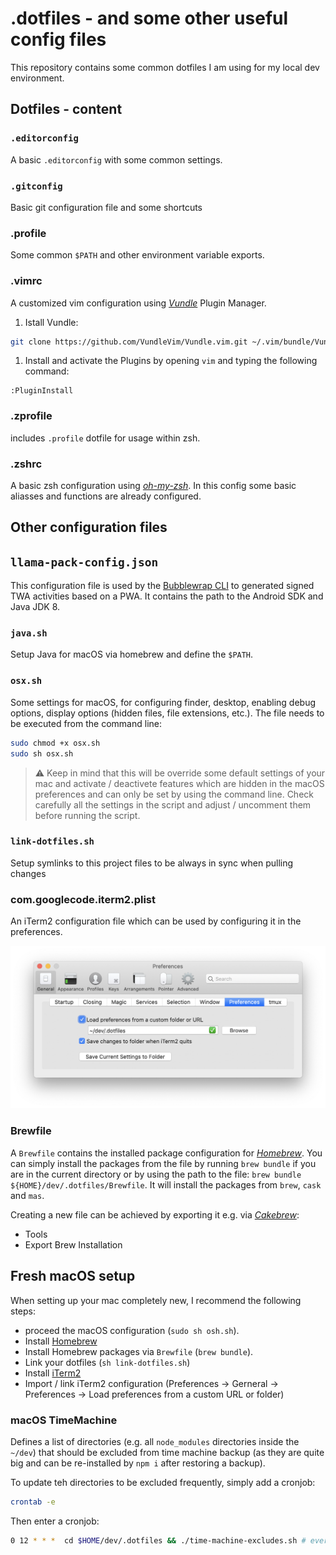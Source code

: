 # .dotfiles - and some other useful config files

This repository contains some common dotfiles I am using for my local dev environment.

## Dotfiles - content

### `.editorconfig`

A basic `.editorconfig` with some common settings.

### `.gitconfig`

Basic git configuration file and some shortcuts

### .profile

Some common `$PATH` and other environment variable exports.

### .vimrc

A customized vim configuration using [_Vundle_](https://github.com/VundleVim/Vundle.vim) Plugin Manager.

1. Istall Vundle:

```bash
git clone https://github.com/VundleVim/Vundle.vim.git ~/.vim/bundle/Vundle.vim
```

1. Install and activate the Plugins by opening `vim` and typing the following command:

```vim
:PluginInstall
```

### .zprofile

includes `.profile` dotfile for usage within zsh.

### .zshrc

A basic zsh configuration using [_oh-my-zsh_](https://github.com/robbyrussell/oh-my-zsh).
In this config some basic aliasses and functions are already configured.

## Other configuration files

## `llama-pack-config.json`

This configuration file is used by the [Bubblewrap CLI](https://www.npmjs.com/package/@bubblewrap/cli) to generated signed TWA activities based on a PWA.
It contains the path to the Android SDK and Java JDK 8.

### `java.sh`

Setup Java for macOS via homebrew and define the `$PATH`.

### `osx.sh`

Some settings for macOS, for configuring finder, desktop, enabling debug options, display options (hidden files, file extensions, etc.).
The file needs to be executed from the command line:

```sh
sudo chmod +x osx.sh
sudo sh osx.sh
```

> :warning: Keep in mind that this will be override some default settings of your mac and activate / deactivete features which are hidden in the macOS preferences and can only be set by using the command line. Check carefully all the settings in the script and adjust / uncomment them before running the script.

### `link-dotfiles.sh`

Setup symlinks to this project files to be always in sync when pulling changes

### com.googlecode.iterm2.plist

An iTerm2 configuration file which can be used by configuring it in the preferences.

![Load iTerm2 config](iterm2-load-config.png)

### Brewfile

A `Brewfile` contains the installed package configuration for [_Homebrew_](https://brew.sh/index_de).
You can simply install the packages from the file by running `brew bundle` if you are in the
current directory or by using the path to the file:
`brew bundle ${HOME}/dev/.dotfiles/Brewfile`.
It will install the packages from `brew`, `cask` and `mas`.

Creating a new file can be achieved by exporting it e.g. via [_Cakebrew_](https://www.cakebrew.com/):

- Tools
- Export Brew Installation

## Fresh macOS setup

When setting up your mac completely new, I recommend the following steps:

- proceed the macOS configuration (`sudo sh osh.sh`).
- Install [Homebrew](https://brew.sh/index_de)
- Install Homebrew packages via `Brewfile` (`brew bundle`).
- Link your dotfiles (`sh link-dotfiles.sh`)
- Install [iTerm2](https://www.iterm2.com)
- Import / link iTerm2 configuration (Preferences -> Gerneral -> Preferences -> Load preferences from a custom URL or folder)


### macOS TimeMachine

Defines a list of directories (e.g. all `node_modules` directories inside the `~/dev`) that should be excluded from time machine backup (as they are quite big and can be re-installed by `npm i` after restoring a backup).

To update teh directories to be excluded frequently, simply add a cronjob:

```bash
crontab -e
```

Then enter a cronjob:

```bash
0 12 * * *  cd $HOME/dev/.dotfiles && ./time-machine-excludes.sh # every day at 12:00
```
